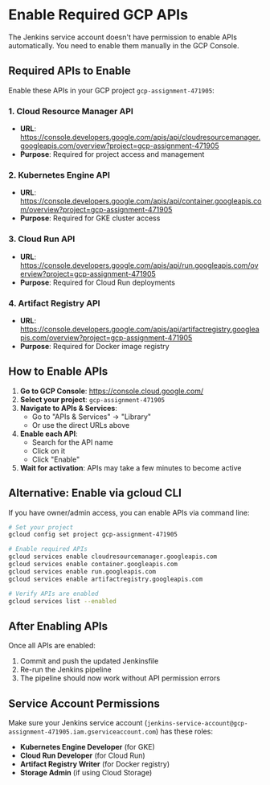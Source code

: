 # Enable Required GCP APIs

The Jenkins service account doesn't have permission to enable APIs automatically. You need to enable them manually in the GCP Console.

## Required APIs to Enable

Enable these APIs in your GCP project `gcp-assignment-471905`:

### 1. Cloud Resource Manager API
- **URL**: https://console.developers.google.com/apis/api/cloudresourcemanager.googleapis.com/overview?project=gcp-assignment-471905
- **Purpose**: Required for project access and management

### 2. Kubernetes Engine API
- **URL**: https://console.developers.google.com/apis/api/container.googleapis.com/overview?project=gcp-assignment-471905
- **Purpose**: Required for GKE cluster access

### 3. Cloud Run API
- **URL**: https://console.developers.google.com/apis/api/run.googleapis.com/overview?project=gcp-assignment-471905
- **Purpose**: Required for Cloud Run deployments

### 4. Artifact Registry API
- **URL**: https://console.developers.google.com/apis/api/artifactregistry.googleapis.com/overview?project=gcp-assignment-471905
- **Purpose**: Required for Docker image registry

## How to Enable APIs

1. **Go to GCP Console**: https://console.cloud.google.com/
2. **Select your project**: `gcp-assignment-471905`
3. **Navigate to APIs & Services**: 
   - Go to "APIs & Services" → "Library"
   - Or use the direct URLs above
4. **Enable each API**:
   - Search for the API name
   - Click on it
   - Click "Enable"
5. **Wait for activation**: APIs may take a few minutes to become active

## Alternative: Enable via gcloud CLI

If you have owner/admin access, you can enable APIs via command line:

```bash
# Set your project
gcloud config set project gcp-assignment-471905

# Enable required APIs
gcloud services enable cloudresourcemanager.googleapis.com
gcloud services enable container.googleapis.com
gcloud services enable run.googleapis.com
gcloud services enable artifactregistry.googleapis.com

# Verify APIs are enabled
gcloud services list --enabled
```

## After Enabling APIs

Once all APIs are enabled:
1. Commit and push the updated Jenkinsfile
2. Re-run the Jenkins pipeline
3. The pipeline should now work without API permission errors

## Service Account Permissions

Make sure your Jenkins service account (`jenkins-service-account@gcp-assignment-471905.iam.gserviceaccount.com`) has these roles:
- **Kubernetes Engine Developer** (for GKE)
- **Cloud Run Developer** (for Cloud Run)
- **Artifact Registry Writer** (for Docker registry)
- **Storage Admin** (if using Cloud Storage)
